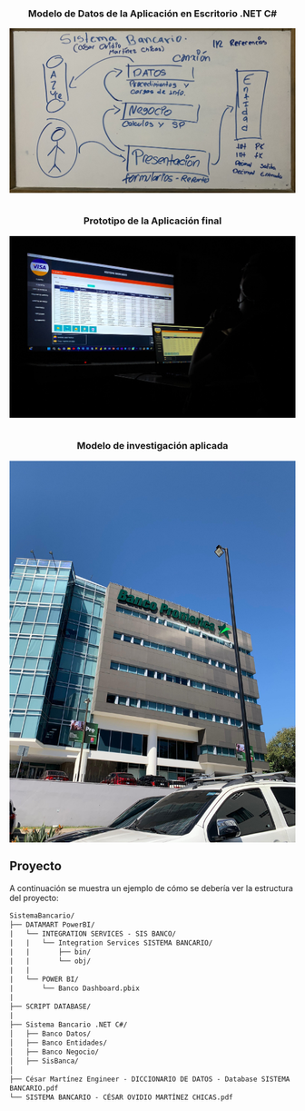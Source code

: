 <h3 align="center">Modelo de Datos de la Aplicación en Escritorio .NET C#</h3>
<img align="center" src="https://github.com/CesarM4rtinez/CesarM4rtinez/blob/main/MODELO%20DE%20DATOS.jpg?raw=true" alt="ovi-pw" />

#

<h3 align="center">Prototipo de la Aplicación final</h3>
<img align="center" src="https://github.com/CesarM4rtinez/CesarM4rtinez/blob/main/SISTEMA%20BANCARIO.jpeg?raw=true" alt="ovi-pw"/>

#

<h3 align="center">Modelo de investigación aplicada</h3>
<img align="center" src="https://github.com/CesarM4rtinez/CesarM4rtinez/blob/main/BancoPromerica.jpg?raw=true" alt="ovi-pw"/>

## **Proyecto**
A continuación se muestra un ejemplo de cómo se debería ver la estructura del proyecto:
```
SistemaBancario/
├── DATAMART PowerBI/
|   └── INTEGRATION SERVICES - SIS BANCO/
|   |   └── Integration Services SISTEMA BANCARIO/
|   |       ├── bin/
|   |       └── obj/
|   |
|   └── POWER BI/
|       └── Banco Dashboard.pbix
|
├── SCRIPT DATABASE/
|
├── Sistema Bancario .NET C#/
│   ├── Banco Datos/
│   ├── Banco Entidades/
│   ├── Banco Negocio/
│   ├── SisBanca/
│   
├── César Martínez Engineer - DICCIONARIO DE DATOS - Database SISTEMA BANCARIO.pdf
└── SISTEMA BANCARIO - CÉSAR OVIDIO MARTÍNEZ CHICAS.pdf
```
